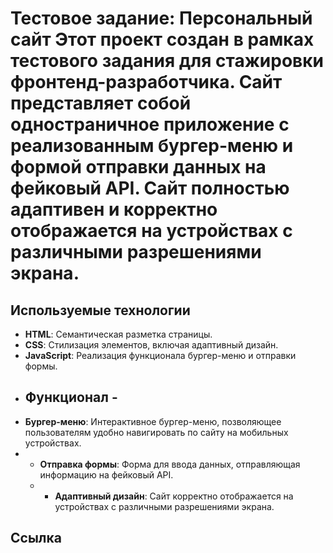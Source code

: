 # Тестовое задание: Персональный сайт Этот проект создан в рамках тестового задания для стажировки фронтенд-разработчика. Сайт представляет собой одностраничное приложение с реализованным бургер-меню и формой отправки данных на фейковый API. Сайт полностью адаптивен и корректно отображается на устройствах с различными разрешениями экрана. 
## Используемые технологии 
- **HTML**: Семантическая разметка страницы.
- **CSS**: Стилизация элементов, включая адаптивный дизайн.
- **JavaScript**: Реализация функционала бургер-меню и отправки формы.
- ## Функционал -
- **Бургер-меню**: Интерактивное бургер-меню, позволяющее пользователям удобно навигировать по сайту на мобильных устройствах.
- - **Отправка формы**: Форма для ввода данных, отправляющая информацию на фейковый API.
  - - **Адаптивный дизайн**: Сайт корректно отображается на устройствах с различными разрешениями экрана. 
## Ссылка 
